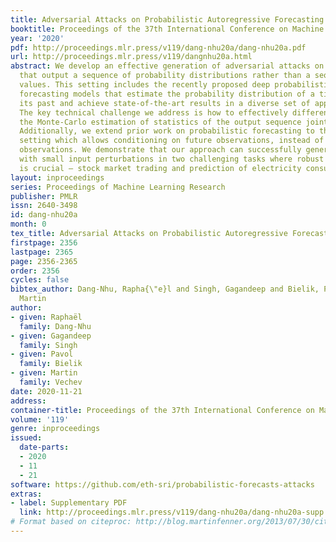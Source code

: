 ```yaml
---
title: Adversarial Attacks on Probabilistic Autoregressive Forecasting Models
booktitle: Proceedings of the 37th International Conference on Machine Learning
year: '2020'
pdf: http://proceedings.mlr.press/v119/dang-nhu20a/dang-nhu20a.pdf
url: http://proceedings.mlr.press/v119/dangnhu20a.html
abstract: We develop an effective generation of adversarial attacks on neural models
  that output a sequence of probability distributions rather than a sequence of single
  values. This setting includes the recently proposed deep probabilistic autoregressive
  forecasting models that estimate the probability distribution of a time series given
  its past and achieve state-of-the-art results in a diverse set of application domains.
  The key technical challenge we address is how to effectively differentiate through
  the Monte-Carlo estimation of statistics of the output sequence joint distribution.
  Additionally, we extend prior work on probabilistic forecasting to the Bayesian
  setting which allows conditioning on future observations, instead of only on past
  observations. We demonstrate that our approach can successfully generate attacks
  with small input perturbations in two challenging tasks where robust decision making
  is crucial – stock market trading and prediction of electricity consumption.
layout: inproceedings
series: Proceedings of Machine Learning Research
publisher: PMLR
issn: 2640-3498
id: dang-nhu20a
month: 0
tex_title: Adversarial Attacks on Probabilistic Autoregressive Forecasting Models
firstpage: 2356
lastpage: 2365
page: 2356-2365
order: 2356
cycles: false
bibtex_author: Dang-Nhu, Rapha{\"e}l and Singh, Gagandeep and Bielik, Pavol and Vechev,
  Martin
author:
- given: Raphaël
  family: Dang-Nhu
- given: Gagandeep
  family: Singh
- given: Pavol
  family: Bielik
- given: Martin
  family: Vechev
date: 2020-11-21
address: 
container-title: Proceedings of the 37th International Conference on Machine Learning
volume: '119'
genre: inproceedings
issued:
  date-parts:
  - 2020
  - 11
  - 21
software: https://github.com/eth-sri/probabilistic-forecasts-attacks
extras:
- label: Supplementary PDF
  link: http://proceedings.mlr.press/v119/dang-nhu20a/dang-nhu20a-supp.pdf
# Format based on citeproc: http://blog.martinfenner.org/2013/07/30/citeproc-yaml-for-bibliographies/
---
```

